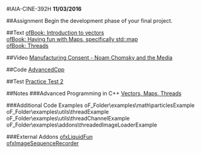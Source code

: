 #IAIA-CINE-392H
**11/03/2016**

##Assignment
Begin the development phase of your final project.

##Text
[ofBook: Introduction to vectors](http://openframeworks.cc/ofBook/chapters/stl_vector.html)  
[ofBook: Having fun with Maps, specifically std::map](http://openframeworks.cc/ofBook/chapters/stl_map.html)  
[ofBook: Threads](http://openframeworks.cc/ofBook/chapters/threads.html)

##Video
[Manufacturing Consent - Noam Chomsky and the Media](https://www.youtube.com/watch?v=Tbbfr9OJTfY)

##Code
[AdvancedCpp](../c++/028_AdvancedCpp)

##Test
[Practice Test 2](https://goo.gl/7h5Cts)

##Notes
###Advanced Programming in C++
[Vectors, Maps, Threads](https://goo.gl/grGcIg)

###Additional Code Examples
oF_Folder\examples\math\particlesExample  
oF_Folder\examples\utils\threadExample  
oF_Folder\examples\utils\threadChannelExample  
oF_Folder\examples\addons\threadedImageLoaderExample  

###External Addons
[ofxLiquidFun](https://github.com/tado/ofxLiquidFun)  
[ofxImageSequenceRecorder](https://github.com/atduskgreg/ofxImageSequenceRecorder)